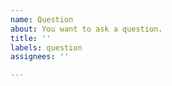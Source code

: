 ```yaml
---
name: Question
about: You want to ask a question.
title: ''
labels: question
assignees: ''

---
```


<!--
Please explain what you're trying to do and how we can help you be more productive with easymoney.
-->
